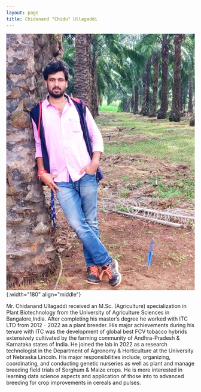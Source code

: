 ```yaml
---
layout: page
title: Chidanand "Chidu" Ullagaddi
---
```


![Chidanand "Chidu" Ullagaddi](/images/People_Images/Chidanand.jpeg){:width="180" align="middle"}

Mr. Chidanand Ullagaddi received an M.Sc. (Agriculture) specialization in Plant Biotechnology from the University of Agriculture Sciences in Bangalore,India. After completing his master’s degree he worked with ITC LTD from 2012 - 2022 as a plant breeder. His major achievements during his tenure with ITC was the development of global best FCV tobacco hybrids extensively cultivated by the farming community of Andhra-Pradesh & Karnataka states of India. He joined the lab in 2022 as a research technologist in the Department of Agronomy & Horticulture at the University of Nebraska Lincoln. His major responsibilities include, organizing, coordinating, and conducting genetic nurseries as well as plant and manage breeding field trials of Sorghum & Maize crops. He is more interested in learning data science aspects and application of those into to advanced breeding for crop improvements in cereals and pulses.
